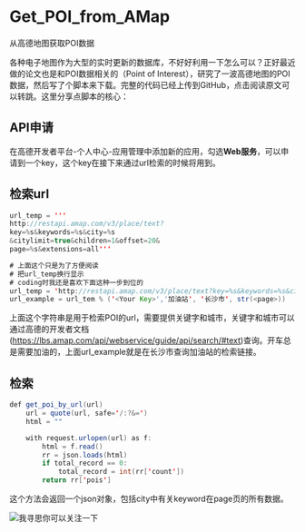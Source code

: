 # Get_POI_from_AMap
从高德地图获取POI数据

各种电子地图作为大型的实时更新的数据库，不好好利用一下怎么可以？正好最近做的论文也是和POI数据相关的（Point of Interest），研究了一波高德地图的POI数据，然后写了个脚本来下载。完整的代码已经上传到GitHub，点击阅读原文可以转跳。这里分享点脚本的核心：

## API申请
在高德开发者平台-个人中心-应用管理中添加新的应用，勾选**Web服务**，可以申请到一个key，这个key在接下来通过url检索的时候将用到。

## 检索url
```java
url_temp = '''
http://restapi.amap.com/v3/place/text?
key=%s&keywords=%s&city=%s
&citylimit=true&children=1&offset=20&
page=%s&extensions=all'''

# 上面这个只是为了方便阅读
# 把url_temp换行显示
# coding时我还是喜欢下面这种一步到位的
url_temp = 'http://restapi.amap.com/v3/place/text?key=%s&keywords=%s&city=%s&citylimit=true&children=1&offset=20&page=%s&extensions=all'
url_example = url_tem % ('<Your Key>','加油站', '长沙市', str(<page>))
```
上面这个字符串是用于检索POI的url，需要提供关键字和城市，关键字和城市可以通过高德的开发者文档(https://lbs.amap.com/api/webservice/guide/api/search/#text)查询。开车总是需要加油的，上面url_example就是在长沙市查询加油站的检索链接。

## 检索
```java
def get_poi_by_url(url)
    url = quote(url, safe='/:?&=')
    html = ""

    with request.urlopen(url) as f:
        html = f.read()
        rr = json.loads(html)
        if total_record == 0:
            total_record = int(rr['count'])
        return rr['pois']
```
这个方法会返回一个json对象，包括city中有关keyword在page页的所有数据。

![我寻思你可以关注一下](https://mp.weixin.qq.com/mp/qrcode?scene=10000004&size=102&__biz=MzUzMjE1MjYwNA==&mid=2247483920&idx=1&sn=f9ae4e52ecdb1291436f3fa625c81010&send_time=)
